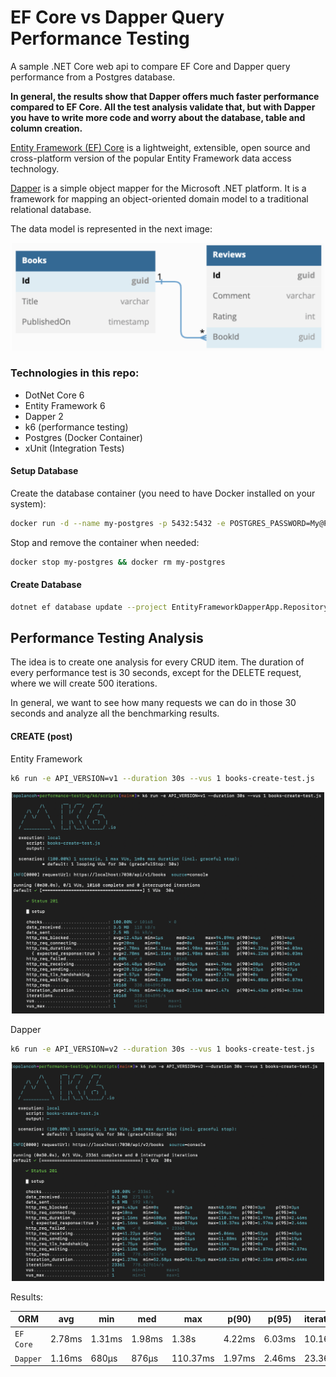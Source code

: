 # EF Core vs Dapper Query Performance Testing
A sample .NET Core web api to compare EF Core and Dapper query performance from a Postgres database. 

**In general, the results show that Dapper offers much faster performance compared to EF Core. All the test analysis validate that, but with Dapper you have to write more code and worry about the database, table and column creation.**  

[Entity Framework (EF) Core](https://learn.microsoft.com/en-us/ef/core) is a lightweight, extensible, open source and cross-platform version of the popular Entity Framework data access technology.

[Dapper](https://www.learndapper.com) is a simple object mapper for the Microsoft .NET platform. It is a framework for mapping an object-oriented domain model to a traditional relational database.

The data model is represented in the next image:
<p align="center">
  <img src="./docs/img/database-diagram-1.png" alt="Database diagram" width="500">
</p>

### Technologies in this repo:
* DotNet Core 6
* Entity Framework 6
* Dapper 2
* k6 (performance testing)
* Postgres (Docker Container)
* xUnit (Integration Tests)

#### Setup Database
Create the database container (you need to have Docker installed on your system):

```sh
docker run -d --name my-postgres -p 5432:5432 -e POSTGRES_PASSWORD=My@Passw0rd postgres
```

Stop and remove the container when needed:

```sh
docker stop my-postgres && docker rm my-postgres
```

#### Create Database

```sh
dotnet ef database update --project EntityFrameworkDapperApp.Repository.EntityFramework --startup-project EntityFrameworkDapperApp.Web
```

## Performance Testing Analysis
The idea is to create one analysis for every CRUD item. The duration of every performance test is 30 seconds, except for the DELETE request, where we will create 500 iterations.

In general, we want to see how many requests we can do in those 30 seconds and analyze all the benchmarking results.

#### **CREATE (post)**

Entity Framework
```sh
k6 run -e API_VERSION=v1 --duration 30s --vus 1 books-create-test.js
```
<p align="center">
  <img src="./docs/img/k6-books-v1-create-test.png" alt="Performance test" width="500">
</p>

Dapper
```sh
k6 run -e API_VERSION=v2 --duration 30s --vus 1 books-create-test.js
```
<p align="center">
  <img src="./docs/img/k6-books-v2-create-test.png" alt="Performance test" width="500">
</p>

Results:

| ORM       | avg | min | med | max | p(90) | p(95) | iterations |
|-----------| --- | --- | --- | --- | --- | --- |------------|
| `EF Core` | 2.78ms | 1.31ms | 1.98ms | 1.38s | 4.22ms | 6.03ms | 10.168     |
| `Dapper`  | 1.16ms | 680µs | 876µs | 110.37ms | 1.97ms | 2.46ms | 23.361     |